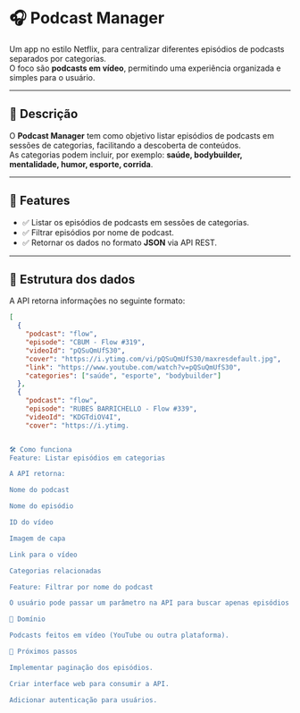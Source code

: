 # 🎧 Podcast Manager

Um app no estilo Netflix, para centralizar diferentes episódios de podcasts separados por categorias.  
O foco são **podcasts em vídeo**, permitindo uma experiência organizada e simples para o usuário.

---

## 📖 Descrição
O **Podcast Manager** tem como objetivo listar episódios de podcasts em sessões de categorias, facilitando a descoberta de conteúdos.  
As categorias podem incluir, por exemplo: **saúde, bodybuilder, mentalidade, humor, esporte, corrida**.

---

## 🚀 Features
- ✅ Listar os episódios de podcasts em sessões de categorias.  
- ✅ Filtrar episódios por nome de podcast.  
- ✅ Retornar os dados no formato **JSON** via API REST.  

---

## 📂 Estrutura dos dados
A API retorna informações no seguinte formato:

```json
[
  {
    "podcast": "flow",
    "episode": "CBUM - Flow #319",
    "videoId": "pQSuQmUfS30",
    "cover": "https://i.ytimg.com/vi/pQSuQmUfS30/maxresdefault.jpg",
    "link": "https://www.youtube.com/watch?v=pQSuQmUfS30",
    "categories": ["saúde", "esporte", "bodybuilder"]
  },
  {
    "podcast": "flow",
    "episode": "RUBES BARRICHELLO - Flow #339",
    "videoId": "KDGTdiOV4I",
    "cover": "https://i.ytimg.


🛠️ Como funciona
Feature: Listar episódios em categorias

A API retorna:

Nome do podcast

Nome do episódio

ID do vídeo

Imagem de capa

Link para o vídeo

Categorias relacionadas

Feature: Filtrar por nome do podcast

O usuário pode passar um parâmetro na API para buscar apenas episódios de um determinado podcast.

📌 Domínio

Podcasts feitos em vídeo (YouTube ou outra plataforma).

📅 Próximos passos

Implementar paginação dos episódios.

Criar interface web para consumir a API.

Adicionar autenticação para usuários.
